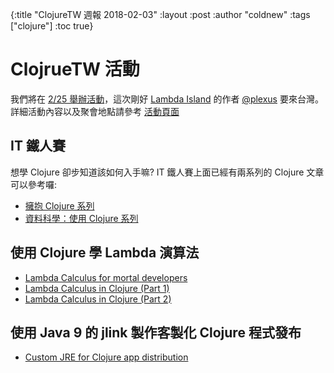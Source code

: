 {:title "ClojureTW 週報 2018-02-03"
:layout :post
:author "coldnew"
:tags  ["clojure"]
:toc true}

# ClojrueTW 活動

我們將在 [2/25 舉辦活動](https://www.meetup.com/Clojure-tw/events/247467501/?_cookie-check=IVYHDCaTHlTgFxf4)，這次剛好 [Lambda Island](https://lambdaisland.com/) 的作者 [@plexus](https://twitter.com/plexus) 要來台灣。詳細活動內容以及聚會地點請參考 [活動頁面](https://www.meetup.com/Clojure-tw/events/247467501/?_cookie-check=IVYHDCaTHlTgFxf4)

## IT 鐵人賽

想學 Clojure 卻步知道該如何入手嘛? IT 鐵人賽上面已經有兩系列的 Clojure 文章可以參考囉:

- [擁抱 Clojure 系列](https://ithelp.ithome.com.tw/users/20092259/ironman/1245)
- [資料科學：使用 Clojure 系列 ](https://ithelp.ithome.com.tw/users/20084176/ironman/1033)

## 使用 Clojure 學 Lambda 演算法

- [Lambda Calculus for mortal developers](https://codurance.com/2017/11/09/lambda-calculus-for-mortal-developers/)
- [Lambda Calculus in Clojure (Part 1)](https://codurance.com/2017/12/14/lambda-calculus-in-clojure/)
- [Lambda Calculus in Clojure (Part 2)](https://codurance.com/2018/01/25/lambda-calculus-in-clojure-part-2/)

## 使用 Java 9 的 jlink 製作客製化 Clojure 程式發布

- [Custom JRE for Clojure app distribution](https://sunng.info/blog/custom-jre-for-clojure-app-distribution.html)